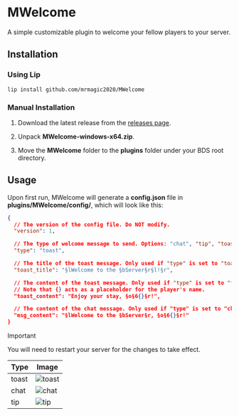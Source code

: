 # MWelcome

A simple customizable plugin to welcome your fellow players to your server.

## Installation

### Using Lip

`lip install github.com/mrmagic2020/MWelcome`

### Manual Installation

1. Download the latest release from the [releases page](github.com/mrmagic2020/MWelcome/releases).

2. Unpack **MWelcome-windows-x64.zip**.

3. Move the **MWelcome** folder to the **plugins** folder under your BDS root directory.

## Usage

Upon first run, MWelcome will generate a **config.json** file in **plugins/MWelcome/config/**, which will look like this:

```json
{
  // The version of the config file. Do NOT modify.
  "version": 1,

  // The type of welcome message to send. Options: "chat", "tip", "toast".
  "type": "toast",

  // The title of the toast message. Only used if "type" is set to "toast".
  "toast_title": "§lWelcome to the §bServer§r§l!§r",

  // The content of the toast message. Only used if "type" is set to "toast".
  // Note that {} acts as a placeholder for the player's name.
  "toast_content": "Enjoy your stay, §o§6{}§r!",

  // The content of the chat message. Only used if "type" is set to "chat" or "tip".
  "msg_content": "§lWelcome to the §bServer§r, §o§6{}§r!"
}
```

> [!IMPORTANT]
> You will need to restart your server for the changes to take effect.

| Type  | Image                                                                                 |
| ----- | ------------------------------------------------------------------------------------- |
| toast | ![toast](https://github.com/mrmagic2020/MWelcome/blob/main/assets/toast.png?raw=true) |
| chat  | ![chat](https://github.com/mrmagic2020/MWelcome/blob/main/assets/chat.png?raw=true)   |
| tip   | ![tip](https://github.com/mrmagic2020/MWelcome/blob/main/assets/tip.png?raw=true)     |
